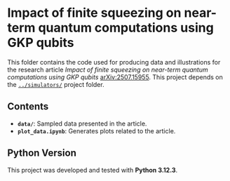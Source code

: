 # Impact of finite squeezing on near-term quantum computations using GKP qubits

This folder contains the code used for producing data and illustrations for the research article *Impact of finite squeezing on near-term quantum computations using GKP qubits* [arXiv:2507.15955](https://arxiv.org/abs/2507.15955). This project depends on the [`../simulators/`](../simulators/) project folder.

## Contents

- **`data/`**: Sampled data presented in the article.
- **`plot_data.ipynb`**: Generates plots related to the article.

## Python Version

This project was developed and tested with **Python 3.12.3**. 